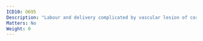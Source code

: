 ```yaml
---
ICD10: O695
Description: "Labour and delivery complicated by vascular lesion of cord"
Matters: No
Weight: 0
---
```


